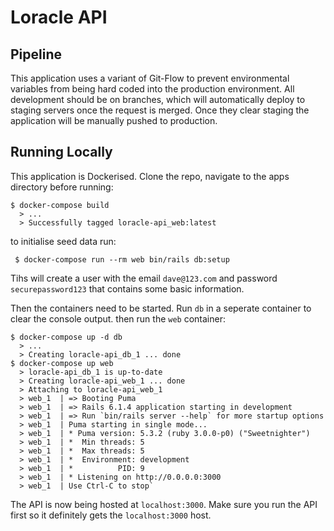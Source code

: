 # Loracle API

## Pipeline

This application uses a variant of Git-Flow to prevent environmental variables from being hard coded into the production environment. All development should be on branches, which will automatically deploy to staging servers once the request is merged. Once they clear staging the application will be manually pushed to production.

## Running Locally

This application is Dockerised. Clone the repo, navigate to the apps directory before running:

```
$ docker-compose build
  > ...
  > Successfully tagged loracle-api_web:latest
```
    
to initialise seed data run:

` $ docker-compose run --rm web bin/rails db:setup`

Tihs will create a user with the email `dave@123.com` and password `securepassword123` that contains some basic information. 

Then the containers need to be started. Run `db` in a seperate container to clear the console output. then run the `web` container:

```
$ docker-compose up -d db
  > ...
  > Creating loracle-api_db_1 ... done
$ docker-compose up web
  > loracle-api_db_1 is up-to-date
  > Creating loracle-api_web_1 ... done
  > Attaching to loracle-api_web_1
  > web_1  | => Booting Puma
  > web_1  | => Rails 6.1.4 application starting in development 
  > web_1  | => Run `bin/rails server --help` for more startup options
  > web_1  | Puma starting in single mode...
  > web_1  | * Puma version: 5.3.2 (ruby 3.0.0-p0) ("Sweetnighter")
  > web_1  | *  Min threads: 5
  > web_1  | *  Max threads: 5
  > web_1  | *  Environment: development
  > web_1  | *          PID: 9
  > web_1  | * Listening on http://0.0.0.0:3000
  > web_1  | Use Ctrl-C to stop`
   ```

The API is now being hosted at `localhost:3000`. Make sure you run the API first so it definitely gets the `localhost:3000` host.

